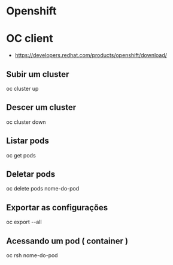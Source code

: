 # Openshift

# OC client

- https://developers.redhat.com/products/openshift/download/

## Subir um cluster

oc cluster up

## Descer um cluster

oc cluster down

## Listar pods 

oc get pods

## Deletar pods

oc delete pods nome-do-pod

## Exportar as configurações

oc export --all

## Acessando um pod ( container )

oc rsh nome-do-pod


